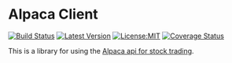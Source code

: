 
# Alpaca Client


[![Build Status](https://ci.ultimaengineering.io/buildStatus/icon?job=ultimaengineering%2Falpaca-client%2Fmaster)](https://ci.ultimaengineering.io/job/ultimaengineering/job/alpaca-client/job/master/)
[![Latest Version](https://img.shields.io/crates/v/alpaca-client.svg)](https://crates.io/crates/alpaca-client)
[![License:MIT](https://img.shields.io/badge/License-MIT-yellow.svg)](https://opensource.org/licenses/MIT)
[![Coverage Status](https://coveralls.io/repos/github/ultimaengineering/alpaca-client/badge.svg?branch=master)](https://coveralls.io/github/ultimaengineering/alpaca-client?branch=master)

This is a library for using the [Alpaca api for stock trading](https://alpaca.markets/).
